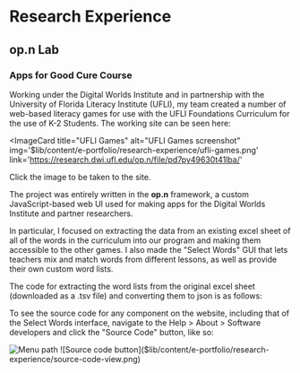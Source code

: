 <script lang="ts">
  import ImageCard from '$lib/components/ImageCard.svelte';
  import CodeSnip from '$lib/components/CodeSnip.svelte';
  import TsvParse from './tsv-parse.md';
</script>

# Research Experience

## op.n Lab

### Apps for Good Cure Course

Working under the Digital Worlds Institute and in partnership with the University of Florida Literacy Institute (UFLI), my team created a number of web-based literacy games for use with the UFLI Foundations Curriculum for the use of K-2 Students. The working site can be seen here:

<ImageCard
    title="UFLI Games"
    alt="UFLI Games screenshot"
    img='$lib/content/e-portfolio/research-experience/ufli-games.png'
    link='https://research.dwi.ufl.edu/op.n/file/pd7py49630t41lba/'
>
Click the image to be taken to the site.
</ImageCard>

The project was entirely written in the **op.n** framework, a custom JavaScript-based web UI used for making apps for the Digital Worlds Institute and partner researchers.

In particular, I focused on extracting the data from an existing excel sheet of all of the words in the curriculum into our program and making them accessible to the other games. I also made the "Select Words" GUI that lets teachers mix and match words from different lessons, as well as provide their own custom word lists.

The code for extracting the word lists from the original excel sheet (downloaded as a .tsv file) and converting them to json is as follows:

<CodeSnip><TsvParse/></CodeSnip>

To see the source code for any component on the website, including that of the Select Words interface, navigate to the Help > About > Software developers and click the "Source Code" button, like so:

![Menu path]($lib/content/e-portfolio/research-experience/menu-path.png)
![Source code button]($lib/content/e-portfolio/research-experience/source-code-view.png)
